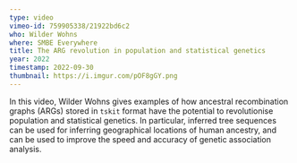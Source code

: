 ```yaml
---
type: video
vimeo-id: 759905338/21922bd6c2
who: Wilder Wohns
where: SMBE Everywhere
title: The ARG revolution in population and statistical genetics
year: 2022
timestamp: 2022-09-30
thumbnail: https://i.imgur.com/pOF8gGY.png
---
```

In this video, Wilder Wohns gives examples of how ancestral recombination graphs (ARGs)
stored in `tskit` format have the potential to revolutionise population and statistical
genetics. In particular, inferred tree sequences can be used for inferring geographical
locations of human ancestry, and can be used to improve the speed and accuracy of genetic
association analysis.
